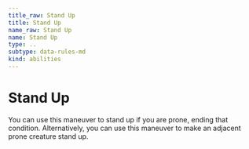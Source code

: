 ```yaml
---
title_raw: Stand Up
title: Stand Up
name_raw: Stand Up
name: Stand Up
type: ..
subtype: data-rules-md
kind: abilities
---
```


# Stand Up

You can use this maneuver to stand up if you are prone, ending that condition. Alternatively, you can use this maneuver to make an adjacent prone creature stand up.
